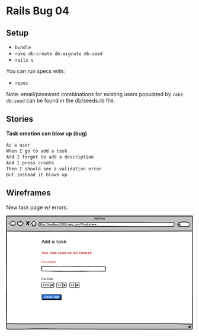 # Rails Bug 04

## Setup

* `bundle`
* `rake db:create db:migrate db:seed`
* `rails s`

You can run specs with:

* `rspec`

Note: email/password combinations for existing users populated by `rake db:seed` can be found in the db/seeds.rb file.

## Stories

**Task creation can blow up (bug)**
```
As a user
When I go to add a task
And I forget to add a description
And I press create
Then I should see a validation error
But instead it blows up
```

## Wireframes

New task page w/ errors:

<img src="project/03-new-with-errors.png">
